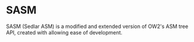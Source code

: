 SASM
====

SASM (Sedlar ASM) is a modified and extended version of OW2's ASM tree API, created with allowing ease of development.
